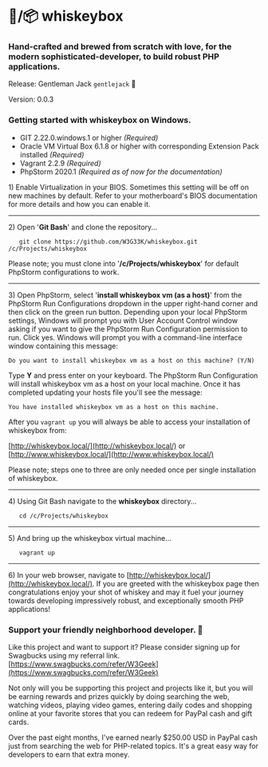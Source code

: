 # 🥃/📦 whiskeybox
### Hand-crafted and brewed from scratch with love, for the modern sophisticated-developer, to build robust PHP applications.

Release: Gentleman Jack `gentlejack` 🤵

Version: 0.0.3

### Getting started with whiskeybox on Windows.
* GIT 2.22.0.windows.1 or higher *(Required)*
* Oracle VM Virtual Box 6.1.8 or higher with corresponding Extension Pack installed *(Required)*
* Vagrant 2.2.9 *(Required)*
* PhpStorm 2020.1 *(Required as of now for the documentation)*

1\) Enable Virtualization in your BIOS. Sometimes this setting will be off on new machines by default. Refer to your 
motherboard's BIOS documentation for more details and how you can enable it.
_________________

2\) Open '**Git Bash**' and clone the repository...
```shell script
   git clone https://github.com/W3G33K/whiskeybox.git /c/Projects/whiskeybox
```
Please note; you must clone into '**/c/Projects/whiskeybox**' for default PhpStorm configurations to work.
_________________

3\) Open PhpStorm, select '**install whiskeybox vm (as a host)**' from the PhpStorm Run Configurations dropdown in the 
upper right-hand corner and then click on the green run button. Depending upon your local PhpStorm settings, Windows will 
prompt you with User Account Control window asking if you want to give the PhpStorm Run Configuration permission to run. 
Click yes. Windows will prompt you with a command-line interface window containing this message: 

`Do you want to install whiskeybox vm as a host on this machine? (Y/N)`

Type **Y** and press enter on your keyboard. The PhpStorm Run Configuration will install whiskeybox vm as a host on your
local machine. Once it has completed updating your hosts file you'll see the message: 

`You have installed whiskeybox vm as a host on this machine.`

After you `vagrant up` you will always be able to access your installation of whiskeybox from:

[http://whiskeybox.local/](http://whiskeybox.local/) or [http://www.whiskeybox.local/](http://www.whiskeybox.local/)

Please note; steps one to three are only needed once per single installation of whiskeybox.
_________________

4\) Using Git Bash navigate to the **whiskeybox** directory...
```shell script
   cd /c/Projects/whiskeybox
```
_________________

5\) And bring up the whiskeybox virtual machine...
```shell script
   vagrant up
```
_________________

6\) In your web browser, navigate to [http://whiskeybox.local/](http://whiskeybox.local/). If you are greeted with the 
whiskeybox page then congratulations enjoy your shot of whiskey and may it fuel your journey towards developing impressively 
robust, and exceptionally smooth PHP applications!

### Support your friendly neighborhood developer. 🍻
Like this project and want to support it? Please consider signing up for Swagbucks using my referral link. 
[https://www.swagbucks.com/refer/W3Geek](https://www.swagbucks.com/refer/W3Geek)

Not only will you be supporting this project and projects like it, but you will be earning rewards and prizes quickly by 
doing 
searching the web, watching videos, playing video games, entering daily codes and shopping online at your favorite stores 
that you can redeem for PayPal cash and gift cards.

Over the past eight months, I've earned nearly $250.00 USD in PayPal cash just from searching the web for PHP-related 
topics. It's a great easy way for developers to earn that extra money.
